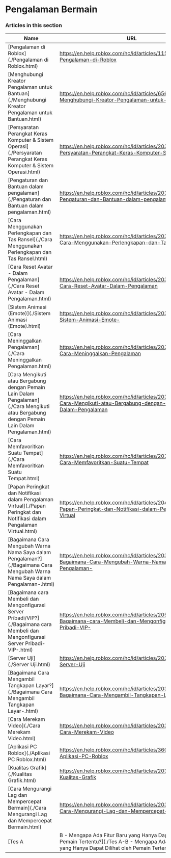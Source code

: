 # Pengalaman Bermain  
### Articles in this section
Name|URL
-|-
[Pengalaman di Roblox](./Pengalaman di Roblox.html) |https://en.help.roblox.com/hc/id/articles/115004734603-Pengalaman-di-Roblox
[Menghubungi Kreator Pengalaman untuk Bantuan](./Menghubungi Kreator Pengalaman untuk Bantuan.html) |https://en.help.roblox.com/hc/id/articles/6566665691924-Menghubungi-Kreator-Pengalaman-untuk-Bantuan
[Persyaratan Perangkat Keras Komputer & Sistem Operasi](./Persyaratan Perangkat Keras Komputer & Sistem Operasi.html) |https://en.help.roblox.com/hc/id/articles/203312800-Persyaratan-Perangkat-Keras-Komputer-Sistem-Operasi
[Pengaturan dan Bantuan dalam pengalaman](./Pengaturan dan Bantuan dalam pengalaman.html) |https://en.help.roblox.com/hc/id/articles/203314230-Pengaturan-dan-Bantuan-dalam-pengalaman
[Cara Menggunakan Perlengkapan dan Tas Ransel](./Cara Menggunakan Perlengkapan dan Tas Ransel.html) |https://en.help.roblox.com/hc/id/articles/203314280-Cara-Menggunakan-Perlengkapan-dan-Tas-Ransel
[Cara Reset Avatar - Dalam Pengalaman](./Cara Reset Avatar - Dalam Pengalaman.html) |https://en.help.roblox.com/hc/id/articles/203314290-Cara-Reset-Avatar-Dalam-Pengalaman
[Sistem Animasi (Emote)](./Sistem Animasi (Emote).html) |https://en.help.roblox.com/hc/id/articles/203314300-Sistem-Animasi-Emote-
[Cara Meninggalkan Pengalaman](./Cara Meninggalkan Pengalaman.html) |https://en.help.roblox.com/hc/id/articles/203314240-Cara-Meninggalkan-Pengalaman
[Cara Mengikuti atau Bergabung dengan Pemain Lain Dalam Pengalaman](./Cara Mengikuti atau Bergabung dengan Pemain Lain Dalam Pengalaman.html) |https://en.help.roblox.com/hc/id/articles/203314220-Cara-Mengikuti-atau-Bergabung-dengan-Pemain-Lain-Dalam-Pengalaman
[Cara Memfavoritkan Suatu Tempat](./Cara Memfavoritkan Suatu Tempat.html) |https://en.help.roblox.com/hc/id/articles/203313670-Cara-Memfavoritkan-Suatu-Tempat
[Papan Peringkat dan Notifikasi dalam Pengalaman Virtual](./Papan Peringkat dan Notifikasi dalam Pengalaman Virtual.html) |https://en.help.roblox.com/hc/id/articles/204343250-Papan-Peringkat-dan-Notifikasi-dalam-Pengalaman-Virtual
[Bagaimana Cara Mengubah Warna Nama Saya dalam Pengalaman?](./Bagaimana Cara Mengubah Warna Nama Saya dalam Pengalaman-.html) |https://en.help.roblox.com/hc/id/articles/203314200-Bagaimana-Cara-Mengubah-Warna-Nama-Saya-dalam-Pengalaman-
[Bagaimana cara Membeli dan Mengonfigurasi Server Pribadi/VIP?](./Bagaimana cara Membeli dan Mengonfigurasi Server Pribadi-VIP-.html) |https://en.help.roblox.com/hc/id/articles/205345050-Bagaimana-cara-Membeli-dan-Mengonfigurasi-Server-Pribadi-VIP-
[Server Uji](./Server Uji.html) |https://en.help.roblox.com/hc/id/articles/203314170-Server-Uji
[Bagaimana Cara Mengambil Tangkapan Layar?](./Bagaimana Cara Mengambil Tangkapan Layar-.html) |https://en.help.roblox.com/hc/id/articles/203314160-Bagaimana-Cara-Mengambil-Tangkapan-Layar-
[Cara Merekam Video](./Cara Merekam Video.html) |https://en.help.roblox.com/hc/id/articles/203314190-Cara-Merekam-Video
[Aplikasi PC Roblox](./Aplikasi PC Roblox.html) |https://en.help.roblox.com/hc/id/articles/360054053812-Aplikasi-PC-Roblox
[Kualitas Grafik](./Kualitas Grafik.html) |https://en.help.roblox.com/hc/id/articles/203314310-Kualitas-Grafik
[Cara Mengurangi Lag dan Mempercepat Bermain](./Cara Mengurangi Lag dan Mempercepat Bermain.html) |https://en.help.roblox.com/hc/id/articles/203314150-Cara-Mengurangi-Lag-dan-Mempercepat-Bermain
[Tes A|B - Mengapa Ada Fitur Baru yang Hanya Dapat Dilihat oleh Pemain Tertentu?](./Tes A-B - Mengapa Ada Fitur Baru yang Hanya Dapat Dilihat oleh Pemain Tertentu-.html) |https://en.help.roblox.com/hc/id/articles/203312530-Tes-A-B-Mengapa-Ada-Fitur-Baru-yang-Hanya-Dapat-Dilihat-oleh-Pemain-Tertentu-